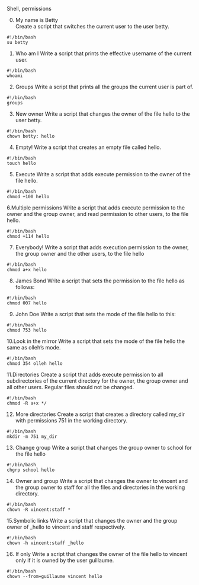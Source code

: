 Shell, permissions

0. My name is Betty  
Create a script that switches the current user to the user betty.
```
#!/bin/bash
su betty
```
  
1. Who am I
Write a script that prints the effective username of the current user.
```
#!/bin/bash
whoami
```

2. Groups
Write a script that prints all the groups the current user is part of.
```
#!/bin/bash
groups
```

3. New owner
Write a script that changes the owner of the file hello to the user betty.
```
#!/bin/bash
chown betty: hello
```

4. Empty!
Write a script that creates an empty file called hello.
```
#!/bin/bash
touch hello
```

5. Execute
Write a script that adds execute permission to the owner of the file hello.
```
#!/bin/bash
chmod +100 hello
```

6.Multiple permissions
Write a script that adds execute permission to the owner and the group owner, and read permission to other users, to the file hello.
```
#!/bin/bash
chmod +114 hello
```

7. Everybody!
Write a script that adds execution permission to the owner, the group owner and the other users, to the file hello
```
#!/bin/bash
chmod a+x hello
```

8. James Bond
Write a script that sets the permission to the file hello as follows:
```
#!/bin/bash
chmod 007 hello
```

9. John Doe
Write a script that sets the mode of the file hello to this:
```
#!/bin/bash
chmod 753 hello
```

10.Look in the mirror
Write a script that sets the mode of the file hello the same as olleh’s mode.
```
#!/bin/bash
chmod 354 olleh hello
```

11.Directories
Create a script that adds execute permission to all subdirectories of the current directory for the owner, the group owner and all other users. Regular files should not be changed.
```
#!/bin/bash
chmod -R a+x */
```

12. More directories
Create a script that creates a directory called my_dir with permissions 751 in the working directory.
```
#!/bin/bash
mkdir -m 751 my_dir
```

13. Change group
Write a script that changes the group owner to school for the file hello
```
#!/bin/bash
chgrp school hello
```

14. Owner and group
Write a script that changes the owner to vincent and the group owner to staff for all the files and directories in the working directory.
```
#!/bin/bash
chown -R vincent:staff *
```

15.Symbolic links
Write a script that changes the owner and the group owner of _hello to vincent and staff respectively.
```
#!/bin/bash
chown -h vincent:staff _hello
```

16. If only
Write a script that changes the owner of the file hello to vincent only if it is owned by the user guillaume.
```
#!/bin/bash
chown --from=guillaume vincent hello
```
